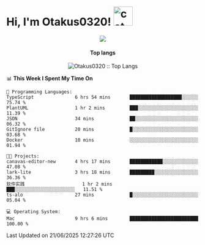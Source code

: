 <h1> Hi, I'm Otakus0320! <img src="https://media.giphy.com/media/mGcNjsfWAjY5AEZNw6/giphy.gif" width="50" alt="cat"></h1>

<p align="center"><a href="https://wakatime.com/@044d69d0-1253-4f60-96b6-5d19a0f9dde5"><img src="https://wakatime.com/badge/user/044d69d0-1253-4f60-96b6-5d19a0f9dde5.svg" /></a></p>

<h4 align="center">Top langs</h4>

<p align="center"><img src="https://github-readme-stats.vercel.app/api/top-langs/?username=Otakus0320&langs_count=10&theme=tokyonight&layout=compact&timestamp={{random_number}}" alt="Otakus0320 :: Top Langs" /></p>

<!--START_SECTION:waka-->
📊 **This Week I Spent My Time On** 

```text
💬 Programming Languages: 
TypeScript               6 hrs 54 mins       ███████████████████░░░░░░   75.74 % 
PlantUML                 1 hr 2 mins         ███░░░░░░░░░░░░░░░░░░░░░░   11.39 % 
JSON                     34 mins             ██░░░░░░░░░░░░░░░░░░░░░░░   06.32 % 
GitIgnore file           20 mins             █░░░░░░░░░░░░░░░░░░░░░░░░   03.68 % 
Docker                   10 mins             ░░░░░░░░░░░░░░░░░░░░░░░░░   01.94 % 

🐱‍💻 Projects: 
canavas-editor-new       4 hrs 17 mins       ████████████░░░░░░░░░░░░░   47.08 % 
lark-lite                3 hrs 18 mins       █████████░░░░░░░░░░░░░░░░   36.36 % 
软件实践                     1 hr 2 mins         ███░░░░░░░░░░░░░░░░░░░░░░   11.51 % 
ts-alo                   27 mins             █░░░░░░░░░░░░░░░░░░░░░░░░   05.04 % 

💻 Operating System: 
Mac                      9 hrs 6 mins        █████████████████████████   100.00 % 
```


 Last Updated on 21/06/2025 12:27:26 UTC
<!--END_SECTION:waka-->
